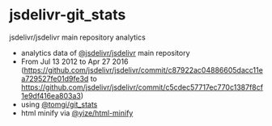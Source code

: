 # jsdelivr-git_stats
jsdelivr/jsdelivr main repository analytics

 - analytics data of [@jsdelivr/jsdelivr](https://github.com/jsdelivr/jsdelivr) main repository
  - From Jul 13 2012 to Apr 27 2016 (https://github.com/jsdelivr/jsdelivr/commit/c87922ac04886605dacc11ea729527fe01d9fe3d to https://github.com/jsdelivr/jsdelivr/commit/c5cdec57717ec770c1387f8cf1e9df416ea803a3)
 - using [@tomgi/git_stats](https://github.com/tomgi/git_stats)
 - html minify via [@yize/html-minify](https://github.com/yize/html-minify)
